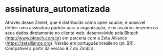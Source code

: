 # assinatura_automatizada
Através desse Zimlet, que é distribuído como open source, é possível definir uma assinatura padrão para a organização, e os usuários inserem os seus dados diretamente no cliente web. desenvolvido pela Bktech (http://www.bktech.com.br) em parceria com a Zeta Alliance (https://zetalliance.org). Versão em português brasileiro (pt_BR). Compatível a partir da versão 8.7 do Zimbra.
